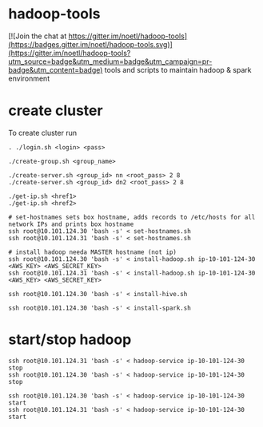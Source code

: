 # hadoop-tools

[![Join the chat at https://gitter.im/noetl/hadoop-tools](https://badges.gitter.im/noetl/hadoop-tools.svg)](https://gitter.im/noetl/hadoop-tools?utm_source=badge&utm_medium=badge&utm_campaign=pr-badge&utm_content=badge)
tools and scripts to maintain hadoop &amp; spark environment

# create cluster
To create cluster run
```
. ./login.sh <login> <pass>

./create-group.sh <group_name>

./create-server.sh <group_id> nn <root_pass> 2 8
./create-server.sh <group_id> dn2 <root_pass> 2 8

./get-ip.sh <href1>
./get-ip.sh <href2>

# set-hostnames sets box hostname, adds records to /etc/hosts for all network IPs and prints box hostname
ssh root@10.101.124.30 'bash -s' < set-hostnames.sh
ssh root@10.101.124.31 'bash -s' < set-hostnames.sh

# install hadoop needa MASTER hostname (not ip)
ssh root@10.101.124.30 'bash -s' < install-hadoop.sh ip-10-101-124-30 <AWS_KEY> <AWS_SECRET_KEY>
ssh root@10.101.124.31 'bash -s' < install-hadoop.sh ip-10-101-124-30 <AWS_KEY> <AWS_SECRET_KEY>

ssh root@10.101.124.30 'bash -s' < install-hive.sh

ssh root@10.101.124.30 'bash -s' < install-spark.sh
```

# start/stop hadoop
```
ssh root@10.101.124.31 'bash -s' < hadoop-service ip-10-101-124-30 stop
ssh root@10.101.124.30 'bash -s' < hadoop-service ip-10-101-124-30 stop

ssh root@10.101.124.30 'bash -s' < hadoop-service ip-10-101-124-30 start
ssh root@10.101.124.31 'bash -s' < hadoop-service ip-10-101-124-30 start
```
